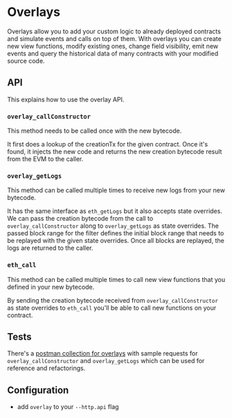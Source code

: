 # Overlays
Overlays allow you to add your custom logic to already deployed contracts and simulate events and calls on top of them.
With overlays you can create new view functions, modify existing ones, change field visibility, emit new events and query the historical data of many contracts with your modified source code.

## API
This explains how to use the overlay API.

### `overlay_callConstructor`
This method needs to be called once with the new bytecode.

It first does a lookup of the creationTx for the given contract.
Once it's found, it injects the new code and returns the new creation bytecode result from the EVM to the caller.

### `overlay_getLogs`
This method can be called multiple times to receive new logs from your new bytecode.

It has the same interface as `eth_getLogs` but it also accepts state overrides.
We can pass the creation bytecode from the call to `overlay_callConstructor` along to `overlay_getLogs` as state overrides.
The passed block range for the filter defines the initial block range that needs to be replayed with the given state overrides.
Once all blocks are replayed, the logs are returned to the caller.

### `eth_call`
This method can be called multiple times to call new view functions that you defined in your new bytecode.

By sending the creation bytecode received from `overlay_callConstructor` as state overrides to `eth_call` you'll be able to call new functions on your contract.

## Tests
There's a [postman collection for overlays](Overlay_Testing.json) with sample requests for `overlay_callConstructor` and `overlay_getLogs` which can be used for reference and refactorings.

## Configuration
- add `overlay` to your `--http.api` flag
